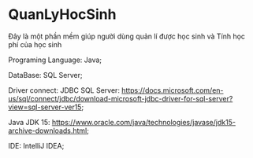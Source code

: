 # QuanLyHocSinh

Đây là một phần mềm giúp người dùng quản lí được học sinh và Tính học phí của học sinh

Programing Language: Java;

DataBase: SQL Server;

Driver connect: JDBC SQL Server: https://docs.microsoft.com/en-us/sql/connect/jdbc/download-microsoft-jdbc-driver-for-sql-server?view=sql-server-ver15;

Java JDK 15: https://www.oracle.com/java/technologies/javase/jdk15-archive-downloads.html;

IDE: IntelliJ IDEA;

